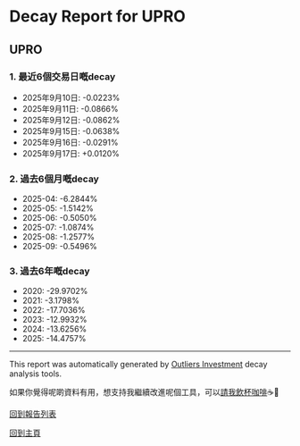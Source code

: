 # Decay Report for UPRO

## UPRO

### 1. 最近6個交易日嘅decay

- 2025年9月10日: -0.0223%
- 2025年9月11日: -0.0866%
- 2025年9月12日: -0.0862%
- 2025年9月15日: -0.0638%
- 2025年9月16日: -0.0291%
- 2025年9月17日: +0.0120%

### 2. 過去6個月嘅decay

- 2025-04: -6.2844%
- 2025-05: -1.5142%
- 2025-06: -0.5050%
- 2025-07: -1.0874%
- 2025-08: -1.2577%
- 2025-09: -0.5496%

### 3. 過去6年嘅decay

- 2020: -29.9702%
- 2021: -3.1798%
- 2022: -17.7036%
- 2023: -12.9932%
- 2024: -13.6256%
- 2025: -14.4757%

------------------------------
This report was automatically generated by [Outliers Investment](https://outliersecon.github.io/Outliers-Investment/) decay analysis tools.

如果你覺得呢啲資料有用，想支持我繼續改進呢個工具，可以[請我飲杯咖啡](https://buymeacoffee.com/outliersecon)☕🙏

[回到報告列表](https://outliersecon.github.io/Outliers-Investment/reports/reports_public)

[回到主頁](https://outliersecon.github.io/Outliers-Investment/)